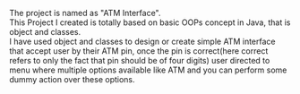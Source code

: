 The project is named as "ATM Interface".
<br>
This Project I created is totally based on basic OOPs concept in Java, that is object and classes.
<br>
I have used object and classes to design or create simple ATM interface that accept user by their ATM pin,
once the pin is correct(here correct refers to only the fact that pin should be of four digits) user directed to 
menu where multiple options available like ATM and you can perform some dummy action over these options.